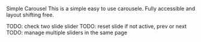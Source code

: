 Simple Carousel
This is a simple easy to use carousele. Fully accessible and layout shifting free.

TODO: check two slide slider
TODO: reset slide if not active, prev or next
TODO: manage multiple sliders in the same page

